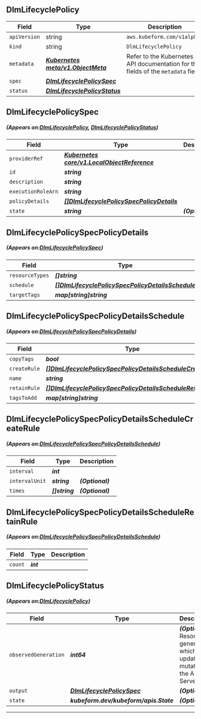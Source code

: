 ## DlmLifecyclePolicy
| Field | Type | Description |
| ------ | ----- | ----------- |
| `apiVersion` | string | `aws.kubeform.com/v1alpha1` |
|    `kind` | string | `DlmLifecyclePolicy` |
| `metadata` | ***[Kubernetes meta/v1.ObjectMeta](https://kubernetes.io/docs/reference/generated/kubernetes-api/v1.13/#objectmeta-v1-meta)***|Refer to the Kubernetes API documentation for the fields of the `metadata` field.|
| `spec` | ***[DlmLifecyclePolicySpec](#DlmLifecyclePolicySpec)***||
| `status` | ***[DlmLifecyclePolicyStatus](#DlmLifecyclePolicyStatus)***||
## DlmLifecyclePolicySpec
##### (Appears on:[DlmLifecyclePolicy](#DlmLifecyclePolicy), [DlmLifecyclePolicyStatus](#DlmLifecyclePolicyStatus))
| Field | Type | Description |
| ------ | ----- | ----------- |
| `providerRef` | ***[Kubernetes core/v1.LocalObjectReference](https://kubernetes.io/docs/reference/generated/kubernetes-api/v1.13/#localobjectreference-v1-core)***||
| `id` | ***string***||
| `description` | ***string***||
| `executionRoleArn` | ***string***||
| `policyDetails` | ***[[]DlmLifecyclePolicySpecPolicyDetails](#DlmLifecyclePolicySpecPolicyDetails)***||
| `state` | ***string***| ***(Optional)*** |
## DlmLifecyclePolicySpecPolicyDetails
##### (Appears on:[DlmLifecyclePolicySpec](#DlmLifecyclePolicySpec))
| Field | Type | Description |
| ------ | ----- | ----------- |
| `resourceTypes` | ***[]string***||
| `schedule` | ***[[]DlmLifecyclePolicySpecPolicyDetailsSchedule](#DlmLifecyclePolicySpecPolicyDetailsSchedule)***||
| `targetTags` | ***map[string]string***||
## DlmLifecyclePolicySpecPolicyDetailsSchedule
##### (Appears on:[DlmLifecyclePolicySpecPolicyDetails](#DlmLifecyclePolicySpecPolicyDetails))
| Field | Type | Description |
| ------ | ----- | ----------- |
| `copyTags` | ***bool***| ***(Optional)*** |
| `createRule` | ***[[]DlmLifecyclePolicySpecPolicyDetailsScheduleCreateRule](#DlmLifecyclePolicySpecPolicyDetailsScheduleCreateRule)***||
| `name` | ***string***||
| `retainRule` | ***[[]DlmLifecyclePolicySpecPolicyDetailsScheduleRetainRule](#DlmLifecyclePolicySpecPolicyDetailsScheduleRetainRule)***||
| `tagsToAdd` | ***map[string]string***| ***(Optional)*** |
## DlmLifecyclePolicySpecPolicyDetailsScheduleCreateRule
##### (Appears on:[DlmLifecyclePolicySpecPolicyDetailsSchedule](#DlmLifecyclePolicySpecPolicyDetailsSchedule))
| Field | Type | Description |
| ------ | ----- | ----------- |
| `interval` | ***int***||
| `intervalUnit` | ***string***| ***(Optional)*** |
| `times` | ***[]string***| ***(Optional)*** |
## DlmLifecyclePolicySpecPolicyDetailsScheduleRetainRule
##### (Appears on:[DlmLifecyclePolicySpecPolicyDetailsSchedule](#DlmLifecyclePolicySpecPolicyDetailsSchedule))
| Field | Type | Description |
| ------ | ----- | ----------- |
| `count` | ***int***||
## DlmLifecyclePolicyStatus
##### (Appears on:[DlmLifecyclePolicy](#DlmLifecyclePolicy))
| Field | Type | Description |
| ------ | ----- | ----------- |
| `observedGeneration` | ***int64***| ***(Optional)*** Resource generation, which is updated on mutation by the API Server.|
| `output` | ***[DlmLifecyclePolicySpec](#DlmLifecyclePolicySpec)***| ***(Optional)*** |
| `state` | ***kubeform.dev/kubeform/apis.State***| ***(Optional)*** |
---
